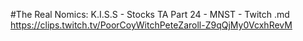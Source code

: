 #The Real Nomics: K.I.S.S - Stocks TA Part 24 - MNST - Twitch.md
https://clips.twitch.tv/PoorCoyWitchPeteZaroll-Z9qQjMy0VcxhRevM